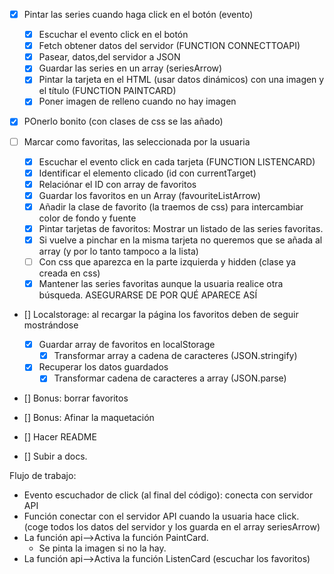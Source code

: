 - [x] Pintar las series cuando haga click en el botón (evento)
  - [x] Escuchar el evento click en el botón
  - [x] Fetch obtener datos del servidor (FUNCTION CONNECTTOAPI)
  - [x] Pasear, datos,del servidor a JSON
  - [x] Guardar las series en un array (seriesArrow)
  - [x] Pintar la tarjeta en el HTML (usar datos dinámicos) con una imagen y el título (FUNCTION PAINTCARD)
  - [x] Poner imagen de relleno cuando no hay imagen

- [x] POnerlo bonito (con clases de css se las añado)

- [ ] Marcar como favoritas, las seleccionada por la usuaria
  - [x] Escuchar el evento click en cada tarjeta (FUNCTION LISTENCARD)
  - [x] Identificar el elemento clicado (id con currentTarget)
  - [x] Relaciónar el ID con array de favoritos
  - [x] Guardar los favoritos en un Array (favouriteListArrow)
  - [x] Añadir la clase de favorito (la traemos de css) para intercambiar color de fondo y fuente
  - [x] Pintar tarjetas de favoritos: Mostrar un listado de las series favoritas.
  - [x] Si vuelve a pinchar en la misma tarjeta no queremos que se añada al array (y por lo tanto tampoco a la lista)
  - [ ] Con css que aparezca en la parte izquierda y hidden (clase ya creada en css)
  - [x] Mantener las series favoritas aunque la usuaria realice otra búsqueda. ASEGURARSE DE POR QUÉ APARECE ASÍ

- [] Localstorage: al recargar la página los favoritos deben de seguir mostrándose
  - [x] Guardar array de favoritos en localStorage
    - [x] Transformar array a cadena de caracteres (JSON.stringify)
  - [x] Recuperar los datos guardados
    - [x] Transformar cadena de caracteres a array (JSON.parse)

- [] Bonus: borrar favoritos

- [] Bonus: Afinar la maquetación

- [] Hacer README

- [] Subir a docs. 


Flujo de trabajo:

- Evento escuchador de click (al final del código): conecta con servidor API
- Función conectar con el servidor API cuando la usuaria hace click. (coge todos los datos del servidor y los guarda en el array seriesArrow)
- La función api-->Activa la función PaintCard. 
  - Se pinta la imagen si no la hay.
- La función api-->Activa la función ListenCard (escuchar los favoritos)